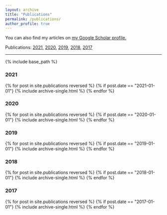 ```yaml
---
layout: archive
title: "Publications"
permalink: /publications/
author_profile: true
---
```


You can also find my articles on <u><a href="https://scholar.google.com/citations?user=XT17oUEAAAAJ">my Google Scholar profile</a>.</u>

Publications:  [2021](#2021), [2020](#2020), [2019](#2019), [2018](#2018), [2017](#2017)

<hr>

{% include base_path %}

### 2021

{% for post in site.publications reversed %}
  {% if post.date == "2021-01-01"}
      {% include archive-single.html %}
{% endfor %}

### 2020

{% for post in site.publications reversed %}
  {% if post.date == "2020-01-01"}
      {% include archive-single.html %}
{% endfor %}

### 2019

{% for post in site.publications reversed %}
  {% if post.date == "2019-01-01"}
      {% include archive-single.html %}
{% endfor %}

### 2018

{% for post in site.publications reversed %}
  {% if post.date == "2018-01-01"}
      {% include archive-single.html %}
{% endfor %}

### 2017

{% for post in site.publications reversed %}
  {% if post.date == "2017-01-01"}
      {% include archive-single.html %}
{% endfor %}